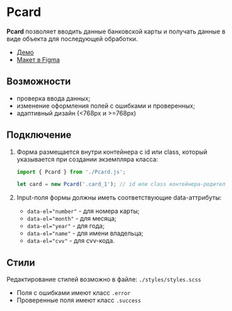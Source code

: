 # Pcard

__Pcard__ позволяет вводить данные банковской карты и получать данные в виде объекта для последующей обработки.

- [Демо](https://mchlv.ru/projects/pcard/)
- [Макет в Figma](https://www.figma.com/file/Dfi3l7BcZbXCcTtflPUvgH/Pcard?node-id=0%3A1)



## Возможности
- проверка ввода данных;
- изменение оформления полей с ошибками и проверенных;
- адаптивный дизайн (<768px и >=768px)



## Подключение

1. Форма размещается внутри контейнера с id или class, который указывается при создании экземпляра класса:

    ```javascript
    import { Pcard } from './Pcard.js';

    let card = new Pcard('.card_1'); // id или class контейнера-родителя
    ```

2. Input-поля формы должны иметь соответствующие data-аттрибуты:
    - ``` data-el="number" ``` - для номера карты;
    - ``` data-el="month" ``` - для месяца;
    - ``` data-el="year" ``` - для года;
    - ``` data-el="name" ``` - для имени владельца;
    - ``` data-el="cvv" ``` - для cvv-кода.


## Стили
Редактирование стилей возможно в файле: ``` ./styles/styles.scss ```
- Поля с ошибками имеют  класс ```.error```
- Проверенные поля имеют класс ```.success```